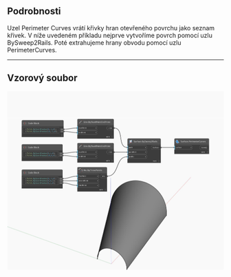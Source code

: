 ## Podrobnosti
Uzel Perimeter Curves vrátí křivky hran otevřeného povrchu jako seznam křivek. V níže uvedeném příkladu nejprve vytvoříme povrch pomocí uzlu BySweep2Rails. Poté extrahujeme hrany obvodu pomocí uzlu PerimeterCurves.
___
## Vzorový soubor

![PerimeterCurves](./Autodesk.DesignScript.Geometry.Surface.PerimeterCurves_img.jpg)

